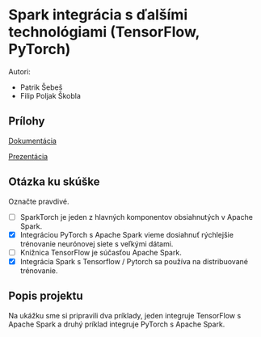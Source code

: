 # Spark integrácia s ďalšími technológiami (TensorFlow, PyTorch)

Autori:

- Patrik Šebeš
- Filip Poljak Škobla


## Prílohy

[Dokumentácia](attachments/dokumentiacia.pdf)

[Prezentácia](attachments/prezentacia.pptx)

## Otázka ku skúške 

Označte pravdivé.

- [ ] SparkTorch je jeden z hlavných komponentov obsiahnutých v  Apache Spark.
- [x] Integráciou PyTorch s Apache Spark vieme dosiahnuť rýchlejšie trénovanie neurónovej siete s veľkými dátami.
- [ ] Knižnica TensorFlow je súčasťou Apache Spark.
- [x] Integrácia Spark s Tensorflow / Pytorch sa používa na distribuované trénovanie.

## Popis projektu

Na ukážku sme si pripravili dva príklady, jeden integruje TensorFlow s Apache Spark a druhý príklad integruje PyTorch s Apache Spark.

